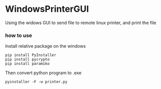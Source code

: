 # WindowsPrinterGUI
Using the widows GUI to send file to remote linux printer, and print the file


### how to use

Install relative package on the windows

```
pip install PyInstaller
pip install pycrypto
pip install paramiko
```

Then convert python program to .exe 

```
pyinstaller -F -w printer.py 
```
